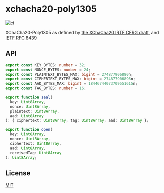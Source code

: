 # xchacha20-poly1305

![ci](https://github.com/chiefbiiko/xchacha20-poly1305/workflows/ci/badge.svg)

XChaCha20-Poly1305 as defined by [the XChaCha20 IRTF CFRG draft](https://tools.ietf.org/html/draft-irtf-cfrg-xchacha-01), and [IETF RFC 8439](https://tools.ietf.org/html/rfc8439)

## API

``` ts
export const KEY_BYTES: number = 32;
export const NONCE_BYTES: number = 24;
export const PLAINTEXT_BYTES_MAX: bigint = 274877906880n;
export const CIPHERTEXT_BYTES_MAX: bigint = 274877906896n;
export const AAD_BYTES_MAX: bigint = 18446744073709551615n;
export const TAG_BYTES: number = 16;

export function seal(
  key: Uint8Array,
  nonce: Uint8Array,
  plaintext: Uint8Array,
  aad: Uint8Array
): { ciphertext: Uint8Array; tag: Uint8Array; aad: Uint8Array };

export function open(
  key: Uint8Array,
  nonce: Uint8Array,
  ciphertext: Uint8Array,
  aad: Uint8Array,
  receivedTag: Uint8Array
): Uint8Array;
```

## License

[MIT](./LICENSE)